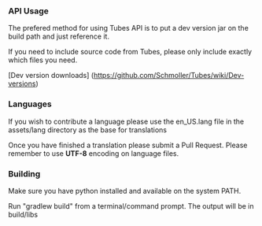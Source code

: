 ### API Usage
The prefered method for using Tubes API is to put a dev version jar on the build path and just reference it.

If you need to include source code from Tubes, please only include exactly which files you need.

[Dev version downloads] (https://github.com/Schmoller/Tubes/wiki/Dev-versions)

### Languages
If you wish to contribute a language please use the en_US.lang file in the assets/lang directory as the base for translations

Once you have finished a translation please submit a Pull Request.
Please remember to use **UTF-8** encoding on language files.

### Building
Make sure you have python installed and available on the system PATH.

Run "gradlew build" from a terminal/command prompt. 
The output will be in build/libs